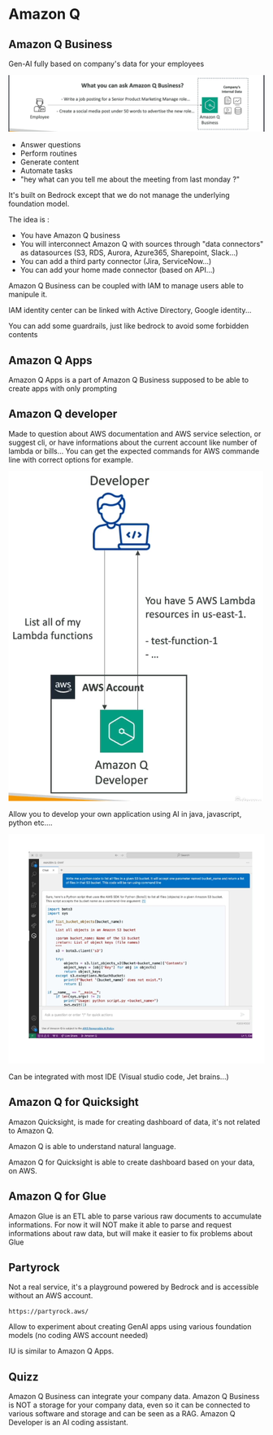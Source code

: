 # Amazon Q

## Amazon Q Business

Gen-AI fully based on company's data for your employees 

![Amazon Q](./pictures/amazonQ.png)

- Answer questions
- Perform routines
- Generate content
- Automate tasks
- "hey what can you tell me about the meeting from last monday ?"

It's built on Bedrock except that we do not manage the underlying foundation model.

The idea is :
- You have Amazon Q business
- You will interconnect Amazon Q with sources through "data connectors" as datasources (S3, RDS, Aurora, Azure365, Sharepoint, Slack...)
- You can add a third party connector (Jira, ServiceNow...)
- You can add your home made connector (based on API...)

Amazon Q Business can be coupled with IAM to manage users able to manipule it.

IAM identity center can be linked with Active Directory, Google identity...

You can add some guardrails, just like bedrock to avoid some forbidden contents

## Amazon Q Apps

Amazon Q Apps is a part of Amazon Q Business supposed to be able to create apps with only prompting

## Amazon Q developer

Made to question about AWS documentation and AWS service selection, or suggest cli, or have informations about the current account like number of lambda or bills...
You can get the expected commands for AWS commande line with correct options for example.

![amazonQdeveloper](./pictures/amazonQdeveloper.png)

Allow you to develop your own application using AI in java, javascript, python etc....

![Amazon Q developer console 2](./pictures/amazonqdeveloper2.png)

Can be integrated with most IDE (Visual studio code, Jet brains...)

## Amazon Q for Quicksight

Amazon Quicksight, is made for creating dashboard of data, it's not related to Amazon Q.

Amazon Q is able to understand natural language.

Amazon Q for Quicksight is able to create dashboard based on your data, on AWS.

## Amazon Q for Glue

Amazon Glue is an ETL able to parse various raw documents to accumulate informations.
For now it will NOT make it able to parse and request informations about raw data, but will make it easier to fix problems about Glue

## Partyrock

Not a real service, it's a playground powered by Bedrock and is accessible without an AWS account.
```
https://partyrock.aws/
```
Allow to experiment about creating GenAI apps using various foundation models (no coding AWS account needed)

IU is similar to Amazon Q Apps.

## Quizz

Amazon Q Business can integrate your company data.
Amazon Q Business is NOT a storage for your company data, even so it can be connected to various software and storage and can be seen as a RAG.
Amazon Q Developer is an AI coding assistant.


